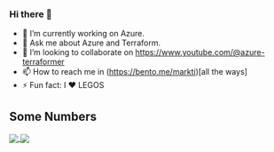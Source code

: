 ### Hi there 👋

- 🔭 I’m currently working on Azure.
- 💬 Ask me about Azure and Terraform.
- 👯 I’m looking to collaborate on https://www.youtube.com/@azure-terraformer
- 📫 How to reach me in (https://bento.me/markti)[all the ways]
- ⚡ Fun fact: I ❤️ LEGOS
<!-- 
- 🌱 I’m currently learning more about Zonal Resilliency.
- 🤔 I’m looking for help with ...
-->

## Some Numbers

<a href="https://github.com/markti/markti">
<img align="center" src="https://github-readme-stats.vercel.app/api?username=markti&show_icons=true&theme=cobalt" />
</a>
<a href="https://github.com/markti/markti">
<img align="center" src="https://github-readme-stats.vercel.app/api/top-langs/?username=markti&show_icons=true&theme=cobalt&hide=javascript,css" />
</a>
